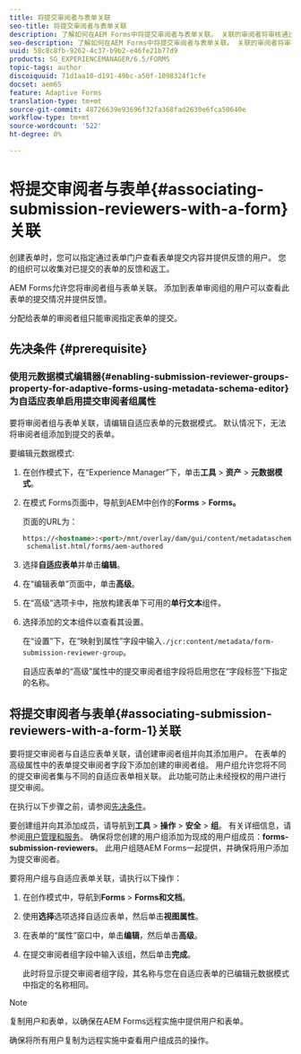 ```yaml
---
title: 将提交审阅者与表单关联
seo-title: 将提交审阅者与表单关联
description: 了解如何在AEM Forms中将提交审阅者与表单关联。 关联的审阅者将审核通过表单门户提交的表单。
seo-description: 了解如何在AEM Forms中将提交审阅者与表单关联。 关联的审阅者将审核通过表单门户提交的表单。
uuid: 58c8c8fb-9262-4c37-b9b2-e46fe21b77d9
products: SG_EXPERIENCEMANAGER/6.5/FORMS
topic-tags: author
discoiquuid: 71d1aa10-d191-49bc-a50f-1098324f1cfe
docset: aem65
feature: Adaptive Forms
translation-type: tm+mt
source-git-commit: 48726639e93696f32fa368fad2630e6fca50640e
workflow-type: tm+mt
source-wordcount: '522'
ht-degree: 0%

---
```



# 将提交审阅者与表单{#associating-submission-reviewers-with-a-form}关联

创建表单时，您可以指定通过表单门户查看表单提交内容并提供反馈的用户。 您的组织可以收集对已提交的表单的反馈和返工。

AEM Forms允许您将审阅者组与表单关联。 添加到表单审阅组的用户可以查看此表单的提交情况并提供反馈。

分配给表单的审阅者组只能审阅指定表单的提交。

## 先决条件 {#prerequisite}

### 使用元数据模式编辑器{#enabling-submission-reviewer-groups-property-for-adaptive-forms-using-metadata-schema-editor}为自适应表单启用提交审阅者组属性

要将审阅者组与表单关联，请编辑自适应表单的元数据模式。 默认情况下，无法将审阅者组添加到提交的表单。

要编辑元数据模式:

1. 在创作模式下，在“Experience Manager”下，单击&#x200B;**工具** > **资产** > **元数据模式**。
1. 在模式 Forms页面中，导航到AEM中创作的&#x200B;**Forms** > **Forms。**

   页面的URL为：

   ```html
   https://<hostname>:<port>/mnt/overlay/dam/gui/content/metadataschemaeditor/
    schemalist.html/forms/aem-authored
   ```

1. 选择&#x200B;**自适应表单**&#x200B;并单击&#x200B;**编辑**。
1. 在“编辑表单”页面中，单击&#x200B;**高级**。
1. 在“高级”选项卡中，拖放构建表单下可用的&#x200B;**单行文本**&#x200B;组件。
1. 选择添加的文本组件以查看其设置。

   在“设置”下，在“映射到属性”字段中输入`./jcr:content/metadata/form-submission-reviewer-group`。

   自适应表单的“高级”属性中的提交审阅者组字段将启用您在“字段标签”下指定的名称。

## 将提交审阅者与表单{#associating-submission-reviewers-with-a-form-1}关联

要将提交审阅者与自适应表单关联，请创建审阅者组并向其添加用户。 在表单的高级属性中的表单提交审阅者字段下添加创建的审阅者组。
用户组允许您将不同的提交审阅者集与不同的自适应表单相关联。 此功能可防止未经授权的用户进行提交审阅。

在执行以下步骤之前，请参阅[先决条件](../../forms/using/adding-reviewers-form.md#prerequisite)。

要创建组并向其添加成员，请导航到&#x200B;**工具** > **操作** > **安全** > **组**。
有关详细信息，请参阅[用户管理和服务](/help/sites-administering/security.md)。
确保将您创建的用户组添加为现成的用户组成员：**forms-submission-reviewers**。 此用户组随AEM Forms一起提供，并确保将用户添加为提交审阅者。

要将用户组与自适应表单关联，请执行以下操作：

1. 在创作模式中，导航到&#x200B;**Forms** > **Forms和文档**。
1. 使用**选择**选项选择自适应表单，然后单击&#x200B;**视图属性**。
1. 在表单的“属性”窗口中，单击&#x200B;**编辑**，然后单击&#x200B;**高级**。
1. 在提交审阅者组字段中输入该组，然后单击&#x200B;**完成**。

   此时将显示提交审阅者组字段，其名称与您在自适应表单的已编辑元数据模式中指定的名称相同。

>[!NOTE]
>
>复制用户和表单，以确保在AEM Forms远程实施中提供用户和表单。
>
>确保将所有用户复制为远程实施中查看用户组成员的操作。

